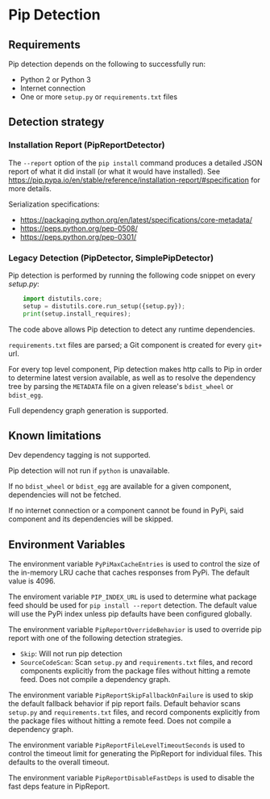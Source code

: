 # Pip Detection

## Requirements

Pip detection depends on the following to successfully run:

- Python 2 or Python 3
- Internet connection
- One or more `setup.py` or `requirements.txt` files

## Detection strategy

### Installation Report (PipReportDetector)
The `--report` option of the `pip install` command produces a detailed JSON report of what it did install (or what it would have installed). 
See https://pip.pypa.io/en/stable/reference/installation-report/#specification for more details.

Serialization specifications:
- https://packaging.python.org/en/latest/specifications/core-metadata/
- https://peps.python.org/pep-0508/
- https://peps.python.org/pep-0301/

### Legacy Detection (PipDetector, SimplePipDetector)

Pip detection is performed by running the following code snippet on every *setup.py*:

```python
    import distutils.core;
    setup = distutils.core.run_setup({setup.py});
    print(setup.install_requires);
```

The code above allows Pip detection to detect any runtime dependencies.

`requirements.txt` files are parsed; a Git component is created for every `git+` url.

For every top level component, Pip detection makes http calls to Pip in order to determine latest version available, as well as to resolve the dependency tree by parsing the `METADATA` file on a given release's `bdist_wheel` or `bdist_egg`.

Full dependency graph generation is supported.

## Known limitations

Dev dependency tagging is not supported.

Pip detection will not run if `python` is unavailable.

If no `bdist_wheel` or `bdist_egg` are available for a given component, dependencies will not be fetched.

If no internet connection or a component cannot be found in PyPi, said component and its dependencies will be skipped.

## Environment Variables

The environment variable `PyPiMaxCacheEntries` is used to control the size of the in-memory LRU cache that caches responses from PyPi.
The default value is 4096.

The enviroment variable `PIP_INDEX_URL` is used to determine what package feed should be used for `pip install --report` detection.
The default value will use the PyPi index unless pip defaults have been configured globally.

The environment variable `PipReportOverrideBehavior` is used to override pip report with one of the following detection strategies.
- `Skip`: Will not run pip detection
- `SourceCodeScan`: Scan `setup.py` and `requirements.txt` files, and record components explicitly from the package files without hitting a remote feed. Does not compile a dependency graph.

The environment variable `PipReportSkipFallbackOnFailure` is used to skip the default fallback behavior if pip report fails. Default behavior scans `setup.py` and `requirements.txt` files, and record components explicitly from the package files without hitting a remote feed. Does not compile a dependency graph.

The environment variable `PipReportFileLevelTimeoutSeconds` is used to control the timeout limit for generating the PipReport for individual files. This defaults to the overall timeout.

The environment variable `PipReportDisableFastDeps` is used to disable the fast deps feature in PipReport.